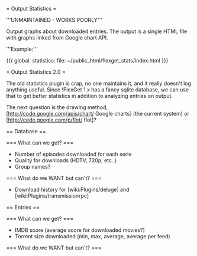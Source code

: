 = Output Statistics =

'''UNMAINTAINED - WORKS POORLY'''


Output graphs about downloaded entries. The output is a single HTML file with graphs linked from Google chart API.

'''Example:'''

{{{
global:
   statistics: 
      file: ~/public_html/flexget_stats/index.html
}}}

= Output Statistics 2.0 =

The old statistics plugin is crap, no one maintains it, and it really doesn't log anything useful. Since !FlexGet 1.x has a fancy sqlite database, we can use that to get better statistics in addition to analyzing entries on output.

The next question is the drawing method, [http://code.google.com/apis/chart/ Google charts] (the current system) or [http://code.google.com/p/flot/ flot]?

== Database ==

=== What can we get? ===

* Number of episodes downloaded for each serie
* Quality for downloads (HDTV, 720p, etc..)
* Group names?

=== What do we WANT but can't? ===

* Download history for [wiki:Plugins/deluge] and [wiki:Plugins/transmissionrpc]

== Entries ==

=== What can we get? ===

* IMDB score (average score for downloaded movies?)
* Torrent size downloaded (min, max, average, average per feed)

=== What do we WANT but can't? ===
